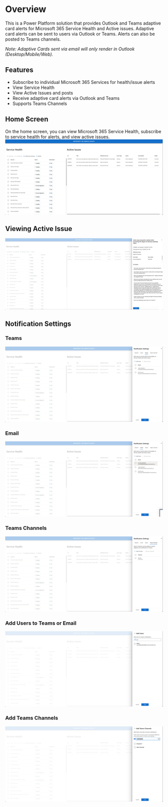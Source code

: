 # Overview
This is a Power Platform solution that provides Outlook and Teams adaptive card alerts for Microsoft 365 Service Health and Active issues. Adaptive card alerts can be sent to users via Outlook or Teams. Alerts can also be posted to Teams channels.

*Note: Adaptive Cards sent via email will only render in Outlook (Desktop/Mobile/Web).*


## Features
- Subscribe to individual Microsoft 365 Services for health/issue alerts
- View Service Health
- View Active Issues and posts
- Receive adaptive card alerts via Outlook and Teams
- Supports Teams Channels

## Home Screen
On the home screen, you can view Microsoft 365 Service Health, subscribe to service health for alerts, and view active issues.
![Power App - Microsoft 365 Service Health](/images/M365_App_Overview.png)

## Viewing Active Issue
![View Active Issue](/images/M365_App_ViewActiveIssue.png)

## Notification Settings
### Teams
![Teams Notification Settings](/images/M365_App_NotificationSettings_Teams.png)

### Email
![Power App - Microsoft 365 Service Health](/images/M365_App_NotificationSettings_Email.png)

### Teams Channels
![Power App - Microsoft 365 Service Health](/images/M365_App_NotificationSettings_TeamsChannels.png)

### Add Users to Teams or Email
![Power App - Microsoft 365 Service Health](/images/M365_App_NotificationSettings_Add_User.png)

### Add Teams Channels
![Power App - Microsoft 365 Service Health](/images/M365_App_NotificationSettings_Add_TeamsChannels.png)
